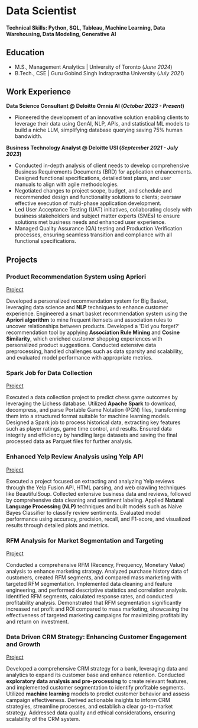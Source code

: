 # Data Scientist

#### Technical Skills: Python, SQL, Tableau, Machine Learning, Data Warehousing, Data Modeling, Generative AI

## Education					       		
- M.S., Management Analytics | University of Toronto (_June 2024_)	 			        		
- B.Tech., CSE | Guru Gobind Singh Indraprastha University (_July 2021_)

## Work Experience
**Data Science Consultant @ Deloitte Omnia AI (_October 2023 - Present_)**
- Pioneered the development of an innovative solution enabling clients to leverage their data using GenAI, NLP, APIs, and statistical ML models to build a niche LLM, simplifying database querying saving 75% human bandwidth.

**Business Technology Analyst @ Deloitte USI (_September 2021 - July 2023_)**
- Conducted in-depth analysis of client needs to develop comprehensive Business Requirements Documents (BRD) for application enhancements. Designed functional specifications, detailed test plans, and user manuals to align with agile methodologies.
- Negotiated changes to project scope, budget, and schedule and recommended design and functionality solutions to clients; oversaw effective execution of multi-phase application development.
- Led User Acceptance Testing (UAT) initiatives, collaborating closely with business stakeholders and subject matter experts (SMEs) to ensure solutions met business needs and enhanced user experience.
- Managed Quality Assurance (QA) testing and Production Verification processes, ensuring seamless transition and compliance with all functional specifications.

## Projects
### Product Recommendation System using Apriori
[Project](https://github.com/mridullllll/Product-Recommendation-System/tree/main)

Developed a personalized recommendation system for Big Basket, leveraging data science and **NLP** techniques to enhance customer experience. Engineered a smart basket recommendation system using the **Apriori algorithm** to mine frequent itemsets and association rules to uncover relationships between products. Developed a 'Did you forget?' recommendation tool by applying **Association Rule Mining** and **Cosine Similarity**, which enriched customer shopping experiences with personalized product suggestions. Conducted extensive data preprocessing, handled challenges such as data sparsity and scalability, and evaluated model performance with appropriate metrics.

### Spark Job for Data Collection
[Project](https://github.com/mridullllll/Spark-Job-for-Data-Collection)

Executed a data collection project to predict chess game outcomes by leveraging the Lichess database. Utilized **Apache Spark** to download, decompress, and parse Portable Game Notation (PGN) files, transforming them into a structured format suitable for machine learning models. Designed a Spark job to process historical data, extracting key features such as player ratings, game time control, and results. Ensured data integrity and efficiency by handling large datasets and saving the final processed data as Parquet files for further analysis. 

### Enhanced Yelp Review Analysis using Yelp API
[Project](https://github.com/mridullllll/Enhanced-Yelp-Review-Sentiment-Analysis-Using-Yelp-API/tree/main)

Executed a project focused on extracting and analyzing Yelp reviews through the Yelp Fusion API, HTML parsing, and web crawling techniques like BeautifulSoup. Collected extensive business data and reviews, followed by comprehensive data cleaning and sentiment labeling. Applied **Natural Language Processing (NLP)** techniques and built models such as Naive Bayes Classifier to classify review sentiments. Evaluated model performance using accuracy, precision, recall, and F1-score, and visualized results through detailed plots and metrics.

### RFM Analysis for Market Segmentation and Targeting
[Project](https://github.com/mridullllll/RFM-Analysis-for-Market-Segmentation-and-Targeting)

Conducted a comprehensive RFM (Recency, Frequency, Monetary Value) analysis to enhance marketing strategy. Analyzed purchase history data of customers, created RFM segments, and compared mass marketing with targeted RFM segmentation. Implemented data cleaning and feature engineering, and performed descriptive statistics and correlation analysis. Identified RFM segments, calculated response rates, and conducted profitability analysis. Demonstrated that RFM segmentation significantly increased net profit and ROI compared to mass marketing, showcasing the effectiveness of targeted marketing campaigns for maximizing profitability and return on investment.

### Data Driven CRM Strategy: Enhancing Customer Engagement and Growth
[Project](https://github.com/mridullllll/Data-Driven-CRM-Strategy-Enhancing-Customer-Engagement-and-Growth)

Developed a comprehensive CRM strategy for a bank, leveraging data and analytics to expand its customer base and enhance retention. Conducted **exploratory data analysis and pre-processing** to create relevant features, and implemented customer segmentation to identify profitable segments. Utilized **machine learning** models to predict customer behavior and assess campaign effectiveness. Derived actionable insights to inform CRM strategies, streamline processes, and establish a clear go-to-market strategy. Addressed data quality and ethical considerations, ensuring scalability of the CRM system.
